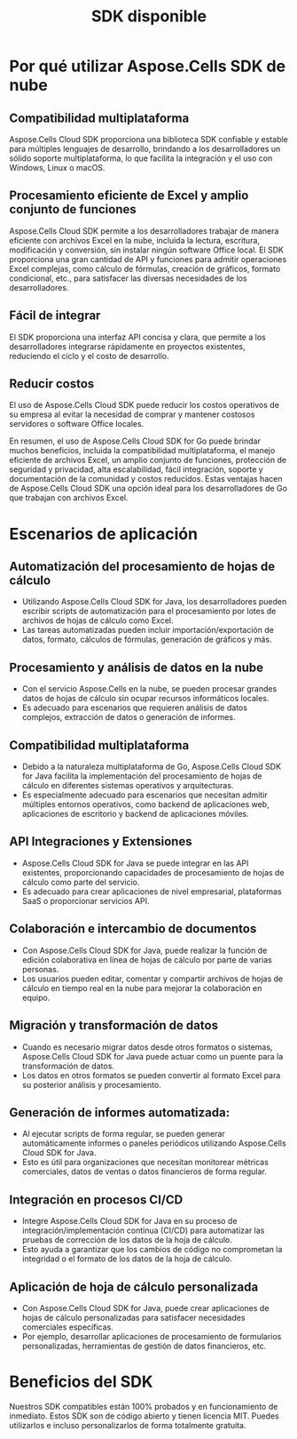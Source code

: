 ﻿---
title: SDK disponible
second_title: Aspose.Cells Cloud Documen
type: docs
url: /es/available-sdks/
description: Aspose.Cells La nube admite Excel para crear, convertir, fusionar, dividir, proteger, operaciones de objetos internos, etc.
weight: 30
kwords: Excel, Office Nube, REST API, Hoja de cálculo, PDF, CSV, Json, Markdwon, SDK disponibles
---
# **Por qué utilizar Aspose.Cells SDK de nube**

## **Compatibilidad multiplataforma**

Aspose.Cells Cloud SDK proporciona una biblioteca SDK confiable y estable para múltiples lenguajes de desarrollo, brindando a los desarrolladores un sólido soporte multiplataforma, lo que facilita la integración y el uso con Windows, Linux o macOS.

## **Procesamiento eficiente de Excel y amplio conjunto de funciones**

Aspose.Cells Cloud SDK permite a los desarrolladores trabajar de manera eficiente con archivos Excel en la nube, incluida la lectura, escritura, modificación y conversión, sin instalar ningún software Office local. El SDK proporciona una gran cantidad de API y funciones para admitir operaciones Excel complejas, como cálculo de fórmulas, creación de gráficos, formato condicional, etc., para satisfacer las diversas necesidades de los desarrolladores.

## **Fácil de integrar**

El SDK proporciona una interfaz API concisa y clara, que permite a los desarrolladores integrarse rápidamente en proyectos existentes, reduciendo el ciclo y el costo de desarrollo.

## **Reducir costos**

El uso de Aspose.Cells Cloud SDK puede reducir los costos operativos de su empresa al evitar la necesidad de comprar y mantener costosos servidores o software Office locales.

En resumen, el uso de Aspose.Cells Cloud SDK for Go puede brindar muchos beneficios, incluida la compatibilidad multiplataforma, el manejo eficiente de archivos Excel, un amplio conjunto de funciones, protección de seguridad y privacidad, alta escalabilidad, fácil integración, soporte y documentación de la comunidad y costos reducidos. Estas ventajas hacen de Aspose.Cells Cloud SDK una opción ideal para los desarrolladores de Go que trabajan con archivos Excel.

# **Escenarios de aplicación**

## **Automatización del procesamiento de hojas de cálculo**

- Utilizando Aspose.Cells Cloud SDK for Java, los desarrolladores pueden escribir scripts de automatización para el procesamiento por lotes de archivos de hojas de cálculo como Excel.
- Las tareas automatizadas pueden incluir importación/exportación de datos, formato, cálculos de fórmulas, generación de gráficos y más.

## **Procesamiento y análisis de datos en la nube**

- Con el servicio Aspose.Cells en la nube, se pueden procesar grandes datos de hojas de cálculo sin ocupar recursos informáticos locales.
- Es adecuado para escenarios que requieren análisis de datos complejos, extracción de datos o generación de informes.

## **Compatibilidad multiplataforma**

- Debido a la naturaleza multiplataforma de Go, Aspose.Cells Cloud SDK for Java facilita la implementación del procesamiento de hojas de cálculo en diferentes sistemas operativos y arquitecturas.
- Es especialmente adecuado para escenarios que necesitan admitir múltiples entornos operativos, como backend de aplicaciones web, aplicaciones de escritorio y backend de aplicaciones móviles.

## **API Integraciones y Extensiones**

- Aspose.Cells Cloud SDK for Java se puede integrar en las API existentes, proporcionando capacidades de procesamiento de hojas de cálculo como parte del servicio.
- Es adecuado para crear aplicaciones de nivel empresarial, plataformas SaaS o proporcionar servicios API.

## **Colaboración e intercambio de documentos**

- Con Aspose.Cells Cloud SDK for Java, puede realizar la función de edición colaborativa en línea de hojas de cálculo por parte de varias personas.
- Los usuarios pueden editar, comentar y compartir archivos de hojas de cálculo en tiempo real en la nube para mejorar la colaboración en equipo.

## **Migración y transformación de datos**

- Cuando es necesario migrar datos desde otros formatos o sistemas, Aspose.Cells Cloud SDK for Java puede actuar como un puente para la transformación de datos.
- Los datos en otros formatos se pueden convertir al formato Excel para su posterior análisis y procesamiento.

## **Generación de informes automatizada:**

- Al ejecutar scripts de forma regular, se pueden generar automáticamente informes o paneles periódicos utilizando Aspose.Cells Cloud SDK for Java.
- Esto es útil para organizaciones que necesitan monitorear métricas comerciales, datos de ventas o datos financieros de forma regular.

## **Integración en procesos CI/CD**

- Integre Aspose.Cells Cloud SDK for Java en su proceso de integración/implementación continua (CI/CD) para automatizar las pruebas de corrección de los datos de la hoja de cálculo.
- Esto ayuda a garantizar que los cambios de código no comprometan la integridad o el formato de los datos de la hoja de cálculo.

## **Aplicación de hoja de cálculo personalizada**

- Con Aspose.Cells Cloud SDK for Java, puede crear aplicaciones de hojas de cálculo personalizadas para satisfacer necesidades comerciales específicas.
- Por ejemplo, desarrollar aplicaciones de procesamiento de formularios personalizadas, herramientas de gestión de datos financieros, etc.


# **Beneficios del SDK**

Nuestros SDK compatibles están 100% probados y en funcionamiento de inmediato. Estos SDK son de código abierto y tienen licencia MIT. Puedes utilizarlos e incluso personalizarlos de forma totalmente gratuita.
